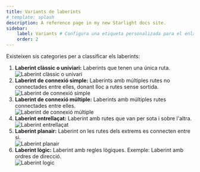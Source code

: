 ```yaml
---
title: Variants de laberints
# template: splash
description: A reference page in my new Starlight docs site.
sidebar:
    label: Variants # Configura una etiqueta personalizada para el enlace
    order: 2
---
```


<p>Existeixen sis categories per a classificar els laberints:</p>

<ol id="variants" class="col_2">
    <li>
        <strong>Laberint clàssic o univiari:</strong> Laberints que tenen una única ruta.<br>
        <img class="tipus" src="/img/laberints/tipus1.gif" alt="Laberint clàssic o univari" title="Laberint clàssic o univari"/>
    </li>
    <li>
        <strong>Laberint de connexió simple:</strong> Laberints amb múltiples rutes no connectades entre elles, donant lloc a rutes sense sortida.<br>
        <img class="tipus" src="/img/laberints/tipus2.png" alt="Laberint de connexió simple" title="Laberint de connexió simple"/>
    </li>	
    <li>
        <strong>Laberint de connexió múltiple:</strong> Laberints amb múltiples rutes connectades entre elles.<br>
        <img class="tipus" src="/img/laberints/tipus3.jpg" alt="Laberint de connexió múltiple" title="Laberint de connexió múltiple"/>
    </li>
    <li>
        <strong>Laberint entrellaçat:</strong> Laberint amb rutes  que van per sota i sobre l'altra.<br>
        <img class="tipus" src="/img/laberints/tipus4.png" alt="Laberint entrellaçat" title="Laberint entreçallat"/>
    </li>
    <li>
        <strong>Laberint planair:</strong> Laberint on les rutes dels extrems es connecten entre si.<br>
        <img class="tipus" src="/img/laberints/tipus5.png" alt="Laberint planair" title="Laberint planair"/>
    </li>
    <li>
        <strong>Laberint lògic:</strong> Laberint amb regles lògiques. Exemple: Laberint amb ordres de direcció.<br>
        <img class="tipus" src="/img/laberints/tipus6.png" alt="Laberint logic" title="Laberint logic"/>
    </li>		
</ol>
